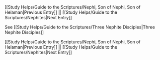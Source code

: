 [[Study Helps/Guide to the Scriptures/Nephi, Son of Nephi, Son of Helaman|Previous Entry]]  ||  [[Study Helps/Guide to the Scriptures/Nephites|Next Entry]]

 See [[Study Helps/Guide to the Scriptures/Three Nephite Disciples|Three Nephite Disciples]]

[[Study Helps/Guide to the Scriptures/Nephi, Son of Nephi, Son of Helaman|Previous Entry]]  ||  [[Study Helps/Guide to the Scriptures/Nephites|Next Entry]]